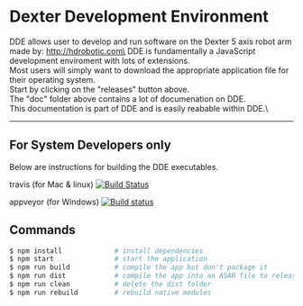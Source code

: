 # Dexter Development Environment
DDE allows user to develop and run software on the Dexter 5 axis robot arm made by: http://hdrobotic.com\
DDE is fundamentally a JavaScript development enviroment with lots of extensions.\
Most users will simply want to download the appropriate application file for their operating system.\
Start by clicking on the "releases" button above.\
The "doc" folder above contains a lot of documenation on DDE.\
This documentation is part of DDE and is easily reabable within DDE.\
________________________________________________
## For System Developers only
Below are instructions for building the DDE executables.

travis (for Mac & linux) [![Build Status](https://travis-ci.org/cfry/dde.svg?branch=master)](https://travis-ci.org/cfry/dde)

appveyor (for Windows) [![Build status](https://ci.appveyor.com/api/projects/status/sv6eh2bu7qsem04y?svg=true)](https://ci.appveyor.com/project/cfry/dde)

## Commands
```bash
$ npm install             # install dependencies
$ npm start               # start the application
$ npm run build           # compile the app but don't package it
$ npm run dist            # compile the app into an ASAR file to release
$ npm run clean           # delete the dist folder
$ npm run rebuild         # rebuild native modules
```

